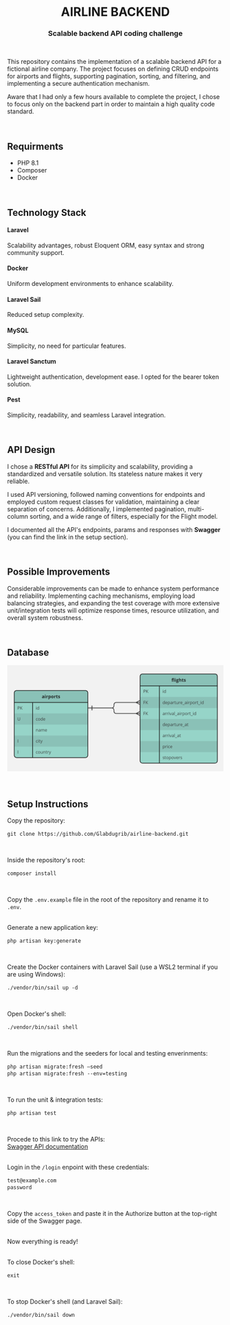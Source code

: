 <p align="center">
    <h1 align="center">AIRLINE BACKEND</h1>
    <h3 align="center">Scalable backend API coding challenge</h3>
</p>

<br>

<p>This repository contains the implementation of a scalable backend API for a fictional airline company. The project focuses on defining CRUD endpoints for airports and flights, supporting pagination, sorting, and filtering, and implementing a secure authentication mechanism.</p>
<p>Aware that I had only a few hours available to complete the project, I chose to focus only on the backend part in order to maintain a high quality code standard.</p>

<br>

## Requirments
- PHP 8.1
- Composer
- Docker

<br>

## Technology Stack

#### Laravel
Scalability advantages, robust Eloquent ORM, easy syntax and strong community support.

#### Docker
Uniform development environments to enhance scalability.

#### Laravel Sail
Reduced setup complexity.

#### MySQL
Simplicity, no need for particular features.

#### Laravel Sanctum
Lightweight authentication, development ease. I opted for the bearer token solution.

#### Pest
Simplicity, readability, and seamless Laravel integration.

<br>

## API Design
<p>I chose a <strong>RESTful API</strong> for its simplicity and scalability, providing a standardized and versatile solution. Its stateless nature makes it very reliable.</p>
<p>I used API versioning, followed naming conventions for endpoints and employed custom request classes for validation, maintaining a clear separation of concerns. Additionally, I implemented pagination, multi-column sorting, and a wide range of filters, especially for the Flight model.</p>
<p>I documented all the API's endpoints, params and responses with <strong>Swagger</strong> (you can find the link in the setup section).</p>

<br>

## Possible Improvements
Considerable improvements can be made to enhance system performance and reliability. Implementing caching mechanisms, employing load balancing strategies, and expanding the test coverage with more extensive unit/integration tests will optimize response times, resource utilization, and overall system robustness.

<br>

## Database
<p align="center">
  <img src="./public/ERD.png"/>
</p>

<br>

## Setup Instructions

Copy the repository:
~~~
git clone https://github.com/Glabdugrib/airline-backend.git
~~~
<br>

Inside the repository's root:
~~~
composer install
~~~
<br>

Copy the `.env.example` file in the root of the repository and rename it to `.env`.
<br><br>

Generate a new application key:
~~~
php artisan key:generate
~~~
<br>

Create the Docker containers with Laravel Sail (use a WSL2 terminal if you are using Windows):
~~~
./vendor/bin/sail up -d
~~~
<br>

Open Docker's shell:
~~~
./vendor/bin/sail shell
~~~
<br>

Run the migrations and the seeders for local and testing enverinments:
~~~
php artisan migrate:fresh —seed
php artisan migrate:fresh --env=testing
~~~
<br>

To run the unit & integration tests:
~~~
php artisan test
~~~
<br>

Procede to this link to try the APIs:
<br>
[Swagger API documentation](https://glabdugrib.github.io/airline-swagger)
<br><br>

Login in the `/login` enpoint with these credentials:
~~~
test@example.com
password
~~~
<br>

Copy the `access_token` and paste it in the Authorize button at the top-right side of the Swagger page.
<br><br>

Now everything is ready!
<br><br>

To close Docker's shell:
~~~
exit
~~~
<br>

To stop Docker's shell (and Laravel Sail):
~~~
./vendor/bin/sail down
~~~
<br>

